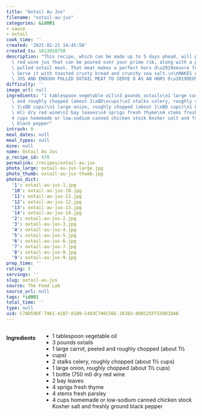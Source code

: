 ```yaml
---
title: "Oxtail Au Jus"
filename: "oxtail-au-jus"
categories: &id001
- sauce
- oxtail
cook_time: ''
created: '2021-02-21 14:45:50'
created_ts: 1613918750
description: "This recipe, which can be made up to 5 days ahead, will produce a rich\
  \ red wine jus that can be poured over your prime rib, along with a pile of tender\
  \ pulled oxtail meat. That meat makes a perfect hors d\u2019oeuvre for a fancy gathering.\
  \ Serve it with toasted crusty bread and crunchy sea salt.\n\nMAKES ABOUT 2 CUPS\
  \ JUS AND ENOUGH PULLED OXTAIL MEAT TO SERVE 8 AS AN HORS D\u2019OEUVRE\n"
difficulty: ''
image_url: null
ingredients: "1 tablespoon vegetable oil\n3 pounds oxtails\n1 large carrot, peeled\
  \ and roughly chopped (about 1\xBD\ncups)\n2 stalks celery, roughly chopped (about\
  \ 1\xBD cups)\n1 large onion, roughly chopped (about 1\xBD cups)\n1 bottle (750\
  \ ml) dry red wine\n2 bay leaves\n4 sprigs fresh thyme\n4 stems fresh parsley\n\
  4 cups homemade or low-sodium canned chicken stock Kosher salt and freshly ground\
  \ black pepper"
intrash: 0
meal_dates: null
meal_types: null
mine: null
name: Oxtail Au Jus
p_recipe_id: 478
permalink: /recipes/oxtail-au-jus
photo_large: oxtail-au-jus-large.jpg
photo_thumb: oxtail-au-jus-thumb.jpg
photos_dict:
  '1': oxtail-au-jus-1.jpg
  '10': oxtail-au-jus-10.jpg
  '11': oxtail-au-jus-11.jpg
  '12': oxtail-au-jus-12.jpg
  '13': oxtail-au-jus-13.jpg
  '14': oxtail-au-jus-14.jpg
  '2': oxtail-au-jus-2.jpg
  '3': oxtail-au-jus-3.jpg
  '4': oxtail-au-jus-4.jpg
  '5': oxtail-au-jus-5.jpg
  '6': oxtail-au-jus-6.jpg
  '7': oxtail-au-jus-7.jpg
  '8': oxtail-au-jus-8.jpg
  '9': oxtail-au-jus-9.jpg
prep_time: ''
rating: 5
servings: ''
slug: oxtail-au-jus
source: The Food Lab
source_url: null
tags: *id001
total_time: ''
type: null
uid: C7AD59DF-7961-4287-8189-C483C746C56E-26383-000125FF55081DA0
---
```

<div class="large-8 medium-7 columns" id="writeup">	</div><!-- #writeup -->
</div><!-- #row-one -->
<div class="row" id="row-two">	<div class="medium-4 small-5 columns" id="ingredients"><h4>Ingredients</h4><div class="box box-ingredients content"><ul>
<li>1 tablespoon vegetable oil</li>
<li>3 pounds oxtails</li>
<li>1 large carrot, peeled and roughly chopped (about 1½</li>
<li>cups)</li>
<li>2 stalks celery, roughly chopped (about 1½ cups)</li>
<li>1 large onion, roughly chopped (about 1½ cups)</li>
<li>1 bottle (750 ml) dry red wine</li>
<li>2 bay leaves</li>
<li>4 sprigs fresh thyme</li>
<li>4 stems fresh parsley</li>
<li>4 cups homemade or low-sodium canned chicken stock Kosher salt and freshly ground black pepper</li>
</ul>
</div>	</div>	<div class="medium-6 small-7 columns" id="directions">	</div>